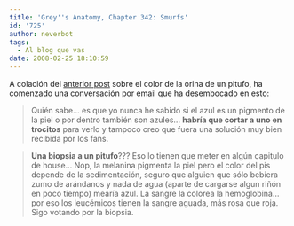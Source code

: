 ```yaml
---
title: 'Grey''s Anatomy, Chapter 342: Smurfs'
id: '725'
author: neverbot
tags:
  - Al blog que vas
date: 2008-02-25 18:10:59
---
```


A colación del [anterior post](http://localhost:8000/pensamientos-aleatorios/dudas-de-las-importantes/) sobre el color de la orina de un pitufo, ha comenzado una conversación por email que ha desembocado en esto:

> Quién sabe... es que yo nunca he sabido si el azul es un pigmento de la piel o por dentro también son azules... **habría que cortar a uno en trocitos** para verlo y tampoco creo que fuera una solución muy bien recibida por los fans.

> **Una biopsia a un pitufo**??? Eso lo tienen que meter en algún capitulo de house… Nop, la melanina pigmenta la piel pero el color del pis depende de la sedimentación, seguro que alguien que sólo bebiera zumo de arándanos y nada de agua (aparte de cargarse algun riñón en poco tiempo) mearía azul. La sangre la colorea la hemoglobina… por eso los leucémicos tienen la sangre aguada, más rosa que roja. Sigo votando por la biopsia.